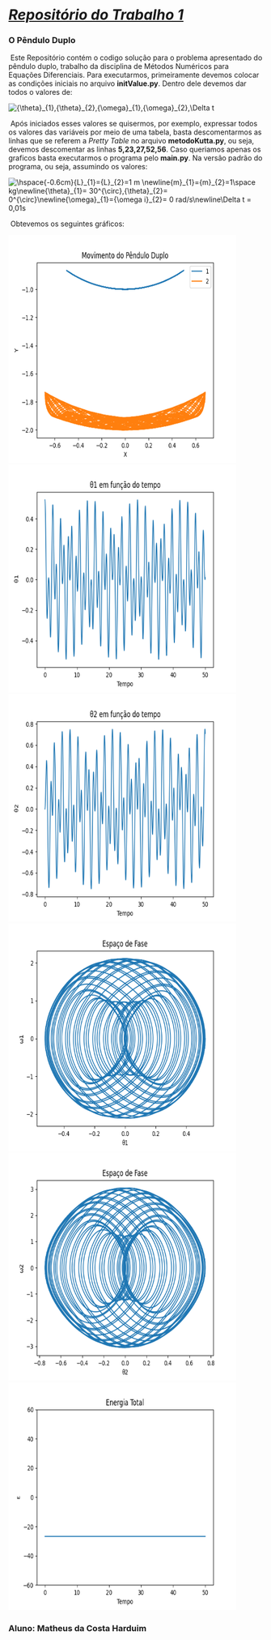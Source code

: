 # <u>***Repositório do Trabalho 1***</u>

### O Pêndulo Duplo

​	Este Repositório contém o codigo solução para o problema apresentado do pêndulo duplo, trabalho da disciplina de Métodos Numéricos para Equações Diferenciais. Para executarmos, primeiramente devemos colocar as condições iniciais no arquivo **initValue.py**. Dentro dele devemos dar todos o valores de:

<img src="https://latex.codecogs.com/svg.image?{\theta}_{1},{\theta}_{2},{\omega}_{1},{\omega}_{2},\Delta&space;t" title="{\theta}_{1},{\theta}_{2},{\omega}_{1},{\omega}_{2},\Delta t" />

​	Após iniciados esses valores se quisermos, por exemplo, expressar todos os valores das variáveis por meio de uma tabela, basta descomentarmos as linhas que se referem a *Pretty Table* no arquivo **metodoKutta.py**, ou seja, devemos descomentar as linhas **5,23,27,52,56**. Caso queriamos apenas os graficos basta executarmos o programa pelo **main.py**.  Na versão padrão do programa, ou seja, assumindo os valores:

<img src="https://latex.codecogs.com/svg.image?\hspace{-0.6cm}{L}_{1}={L}_{2}=1&space;m&space;\newline{m}_{1}={m}_{2}=1\space&space;kg\newline{\theta}_{1}=&space;30^{\circ},{\theta}_{2}=&space;0^{\circ}\newline{\omega}_{1}={\omega&space;i}_{2}=&space;0&space;rad/s\newline\Delta&space;t&space;=&space;0,01s" title="\hspace{-0.6cm}{L}_{1}={L}_{2}=1 m \newline{m}_{1}={m}_{2}=1\space kg\newline{\theta}_{1}= 30^{\circ},{\theta}_{2}= 0^{\circ}\newline{\omega}_{1}={\omega i}_{2}= 0 rad/s\newline\Delta t = 0,01s" />

​	Obtevemos os seguintes gráficos:
<div>
  <img src="https://raw.githubusercontent.com/harduim300/pendulo-duplo-trabalho1/main/img/Figure_1.png" width="450px" height="450px" alt="Figura1"/>
  <img src="https://raw.githubusercontent.com/harduim300/pendulo-duplo-trabalho1/main/img/Figure_2.png" width="450px" height="450px" alt="Figura2"/>
</div>
<div>
  <img src="https://raw.githubusercontent.com/harduim300/pendulo-duplo-trabalho1/main/img/Figure_3.png" width="450px" height="450px" alt="Figura3"/>
  <img src="https://raw.githubusercontent.com/harduim300/pendulo-duplo-trabalho1/main/img/Figure_4.png" width="450px" height="450px" alt="Figura4"/>
</div>
<div>
  <img src="https://raw.githubusercontent.com/harduim300/pendulo-duplo-trabalho1/main/img/Figure_5.png" width="450px" height="450px" alt="Figura5"/>
  <img src="https://raw.githubusercontent.com/harduim300/pendulo-duplo-trabalho1/main/img/Figure_6.png" width="450px" height="450px" alt="Figura6"/>
</div>

### Aluno: Matheus da Costa Harduim
